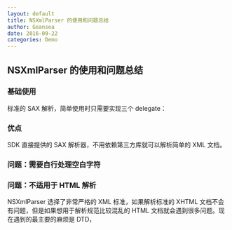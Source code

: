 ```yaml
---
layout: default
title: NSXmlParser 的使用和问题总结
author: Geansea
date: 2016-09-22
categories: Demo
---
```


## NSXmlParser 的使用和问题总结

### 基础使用

标准的 SAX 解析，简单使用时只需要实现三个 delegate：

### 优点

SDK 直接提供的 SAX 解析器，不用依赖第三方库就可以解析简单的 XML 文档。

### 问题：需要自行处理空白字符

### 问题：不适用于 HTML 解析

NSXmlParser 选择了非常严格的 XML 标准，如果解析标准的 XHTML 文档不会有问题，但是如果想用于解析规范比较混乱的 HTML 文档就会遇到很多问题。现在遇到的最主要的麻烦是 DTD，


